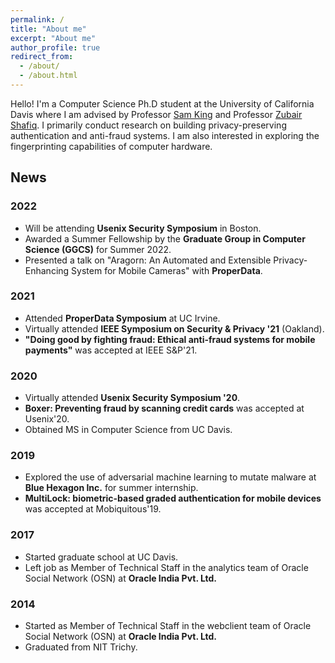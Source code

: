 ```yaml
---
permalink: /
title: "About me"
excerpt: "About me"
author_profile: true
redirect_from: 
  - /about/
  - /about.html
---
```



Hello! I'm a Computer Science Ph.D student at the University of California Davis where I am advised by Professor [Sam King](https://bob.cs.ucdavis.edu/) and Professor [Zubair Shafiq](https://web.cs.ucdavis.edu/~zubair/). I primarily conduct research on building privacy-preserving authentication and anti-fraud systems. I am also interested in exploring the fingerprinting capabilities of computer hardware.

## News

### 2022 
- Will be attending **Usenix Security Symposium** in Boston.
- Awarded a Summer Fellowship by the **Graduate Group in Computer Science (GGCS)** for Summer 2022.
- Presented a talk on "Aragorn: An Automated and Extensible Privacy-Enhancing System for Mobile Cameras" with **ProperData**.

### 2021
- Attended **ProperData Symposium** at UC Irvine.
- Virtually attended **IEEE Symposium on Security & Privacy '21** (Oakland).
- **"Doing good by fighting fraud: Ethical anti-fraud systems for mobile payments"** was accepted at IEEE S&P'21.

### 2020
- Virtually attended **Usenix Security Symposium '20**.
- **Boxer: Preventing fraud by scanning credit cards** was accepted at Usenix'20.
- Obtained MS in Computer Science from UC Davis.

### 2019
- Explored the use of adversarial machine learning to mutate malware at **Blue Hexagon Inc.** for summer internship.
- **MultiLock: biometric-based graded authentication for mobile devices** was accepted at Mobiquitous'19.

### 2017
- Started graduate school at UC Davis.
- Left job as Member of Technical Staff in the analytics team of Oracle Social Network (OSN) at **Oracle India Pvt. Ltd.**

### 2014
- Started as Member of Technical Staff in the webclient team of Oracle Social Network (OSN) at **Oracle India Pvt. Ltd.**
- Graduated from NIT Trichy.